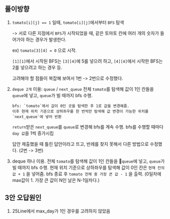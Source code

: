 ## 풀이방향
1. `tomato[i][j] == 1` 일때, `tomato[i][j]`에서부터 `BFS` 탐색

   -> 서로 다른 지점에서 `BFS`가 시작되었을 때, 같은 토마토 칸에 여러 개의 숫자가 들어가야 하는 경우가 발생한다.

   ex) `tomato[3][4] = 0` 으로 시작.
   
   `[1][1]`에서 시작된 BFS는 `[3][4]`에 5를 넣으려 하고, `[4][4]`에서 시작한 BFS는 2를 넣으려고 하는 경우 등.

   고려해야 할 점들이 복잡해 보여서 1번 -> 2번으로 수정했다.

   
2. `deque 2개` 이용: `queue` / `next_queue`
  전체 `tomato`를 탐색해 값이 1인 칸들을 `queue`에 넣고, `queue`가 빌 때까지 bfs 수행.

       bfs: `tomato`에서 값이 0인 곳을 탐색한 후 1로 값을 변경해줌.
       이후 현재 위치 기준으로 상하좌우를 한 번씩만 탐색해 값 변경이 가능한 위치를 `next_queue`에 넣어 반환
   `return`받은 `next_queue`를 `queue`로 변경해 bfs를 계속 수행. bfs를 수행할 때마다 `day 값`을 1씩 증가시킴

   답안 제출했을 때 틀린 답안이라고 뜨고, 반례를 찾지 못해서 다른 방법으로 수정했다. (2번 -> 3번)


4. deque 하나 이용.
   전체 `tomato`를 탐색해 값이 1인 칸들을 `queue`에 넣고, `queue`가 빌 때까지 bfs 수행.
   현재 위치 기준으로 상하좌우를 탐색해 값이 0인 칸은 `현재 칸의 값 + 1` 을 넣어줌.
   bfs 종료 후 `tomato 전체 중 가장 큰 값 - 1` 을 출력. (0일차에 max값이 1. 가장 큰 값이 N인 날은 N-1일차다.)



## 3안 오답원인
1. 25Line에서 max_day가 1인 경우를 고려하지 않았음
